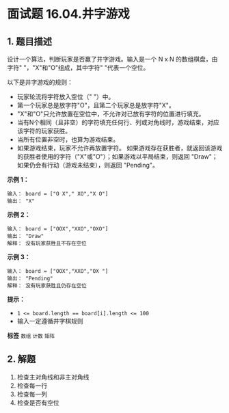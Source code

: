 # 面试题 16.04.井字游戏

## 1. 题目描述

设计一个算法，判断玩家是否赢了井字游戏。输入是一个 N x N 的数组棋盘，由字符" "，"X"和"O"组成，其中字符" "代表一个空位。

以下是井字游戏的规则：
- 玩家轮流将字符放入空位（" "）中。
- 第一个玩家总是放字符"O"，且第二个玩家总是放字符"X"。
- "X"和"O"只允许放置在空位中，不允许对已放有字符的位置进行填充。
- 当有N个相同（且非空）的字符填充任何行、列或对角线时，游戏结束，对应该字符的玩家获胜。
- 当所有位置非空时，也算为游戏结束。
- 如果游戏结束，玩家不允许再放置字符。
如果游戏存在获胜者，就返回该游戏的获胜者使用的字符（"X"或"O"）；如果游戏以平局结束，则返回 "Draw"；如果仍会有行动（游戏未结束），则返回 "Pending"。

 **示例 1：**

```
输入： board = ["O X"," XO","X O"]
输出： "X"

```
 **示例 2：** 

```
输入： board = ["OOX","XXO","OXO"]
输出： "Draw"
解释： 没有玩家获胜且不存在空位

```
 **示例 3：** 

```
输入： board = ["OOX","XXO","OX "]
输出： "Pending"
解释： 没有玩家获胜且仍存在空位

```
 **提示：** 
-  `1 <= board.length == board[i].length <= 100` 
- 输入一定遵循井字棋规则
 
**标签**
`数组` `计数` `矩阵` 

## 2. 解题

1. 检查主对角线和非主对角线
2. 检查每一行
3. 检查每一列
4. 检查是否有空位

